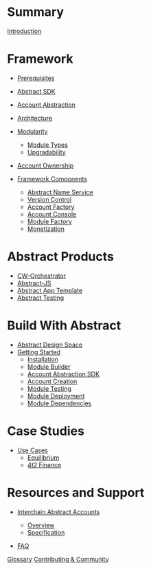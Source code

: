 # Summary

[Introduction](./0_introduction.md)

# Framework

- [Prerequisites](./3_framework/0_prerequisites.md)
- [Abstract SDK](./3_framework/1_abstract_sdk.md)
- [Account Abstraction](./3_framework/2_account_abstraction.md)
- [Architecture](./3_framework/3_architecture.md)
- [Modularity](./3_framework/5_modularity.md)
    - [Module Types](./3_framework/6_module_types.md)
    - [Upgradability](./3_framework/7_upgradability.md)
- [Account Ownership](./3_framework/4_ownership.md)

- [Framework Components](./5_platform/index.md)
    - [Abstract Name Service](./5_platform/1_ans.md)
    - [Version Control](./5_platform/2_version_control.md)
    - [Account Factory](./5_platform/3_account_factory.md)
    - [Account Console](./5_platform/4_account_console.md)
    - [Module Factory](./5_platform/5_module_factory.md)
    - [Monetization](./5_platform/6_monetization.md)

# Abstract Products
- [CW-Orchestrator](./1_products/1_cw_orchestrator.md)
- [Abstract-JS](./1_products/4_abstract_js.md)
- [Abstract App Template](./1_products/2_abstract_app_template.md)
- [Abstract Testing](./1_products/3_abstract_testing.md)


# Build With Abstract

- [Abstract Design Space](./2_introduction/1_design_space.md)
- [Getting Started](./4_get_started/1_index.md)
    - [Installation](./4_get_started/2_installation.md)
    - [Module Builder](./4_get_started/3_module_builder.md)
    - [Account Abstraction SDK](./4_get_started/4_sdk.md)
    - [Account Creation](./4_get_started/5_account_creation.md)
    - [Module Testing](./4_get_started/6_module_testing.md)
    - [Module Deployment](./4_get_started/7_module_deployment.md)
    - [Module Dependencies](./4_get_started/8_dependencies.md)

# Case Studies

- [Use Cases](./7_use_cases/index.md)
    - [Equilibrium](./7_use_cases/1_equilibrium.md)
    - [4t2 Finance](./7_use_cases/2_4t2.md)

# Resources and Support

- [Interchain Abstract Accounts](./ibc/index.md)
    - [Overview](./ibc/overview.md)
    - [Specification](./ibc/spec.md)

- [FAQ](./video_and_content/faq.md)

[Glossary](./9_glossary.md)
[Contributing & Community](./contributing.md)


<!-- -Introduction
   -Brief overview of Abstract and its core principles.
   -Account Abstraction
   -Architecture
   -Modules - overview of modular architecture
   -Governance
   -Value Proposition - Overview of benefits for developers

-Getting Started
   -Installation - guide to get started with Abstraction
   -Account Creation
   -SDK
   -Module Development
       -Create, deploy, and integrate
       -Best practices

-Use Cases
   -Equilibrium/4t2 example
   -Inspiration and guidance for developers to explore new possibilities with Abstract.

-Resources and Support
   -Additional documentation, tutorials, guides
   -Contributing/Community
   -FAQ
   -Discord/Abstract links -->
